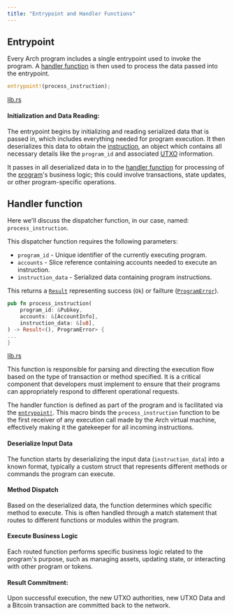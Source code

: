 ```yaml
---
title: "Entrypoint and Handler Functions"
---
```


## Entrypoint

Every Arch program includes a single entrypoint used to invoke the program. A [handler function] is then used to process the data passed into the entrypoint.

```rust
entrypoint!(process_instruction);
```
[lib.rs]

#### Initialization and Data Reading:
The entrypoint begins by initializing and reading serialized data that is passed in, which includes everything needed for program execution. It then deserializes this data to obtain the [instruction], an object which contains all necessary details like the `program_id` and associated [UTXO] information.

It passes in all deserialized data in to the [handler function] for processing of the [program]'s business logic; this could involve transactions, state updates, or other program-specific operations.

## Handler function

Here we'll discuss the dispatcher function, in our case, named: `process_instruction`.

This dispatcher function requires the following parameters:
- `program_id` - Unique identifier of the currently executing program.
- `accounts` - Slice reference containing accounts needed to execute an instruction.
- `instruction_data` - Serialized data containing program instructions.

This returns a [`Result`] representing success (`Ok`) or failture ([`ProgramError`]).
```rust
pub fn process_instruction(
    program_id: &Pubkey,
    accounts: &[AccountInfo],
    instruction_data: &[u8],
) -> Result<(), ProgramError> {
...
}
```
[lib.rs]

This function is responsible for parsing and directing the execution flow based on the type of transaction or method specified. It is a critical component that developers must implement to ensure that their programs can appropriately respond to different operational requests.

The handler function is defined as part of the program and is facilitated via the [`entrypoint!`]. This macro binds the `process_instruction` function to be the first receiver of any execution call made by the Arch virtual machine, effectively making it the gatekeeper for all incoming instructions.

#### Deserialize Input Data
The function starts by deserializing the input data (`instruction_data`) into a known format, typically a custom struct that represents different methods or commands the program can execute.

#### Method Dispatch
Based on the deserialized data, the function determines which specific method to execute. This is often handled through a match statement that routes to different functions or modules within the program.

#### Execute Business Logic
Each routed function performs specific business logic related to the program's purpose, such as managing assets, updating state, or interacting with other program or tokens.

#### Result Commitment:
Upon successful execution, the new UTXO authorities, new UTXO Data and a Bitcoin transaction are committed back to the network.

<!-- Internal -->
[UTXO]: ../program/utxo.md
[program]: ./program.md
[`entrypoint!`]: #entrypoint
[handler function]: #handler-function
[instruction]: ./instructions-and-messages.md

<!-- External -->
[`Result`]: https://doc.rust-lang.org/std/result/enum.Result.html
[lib.rs]: https://github.com/Arch-Network/arch-examples/blob/main/examples/helloworld/program/src/lib.rs
[entrypoint.rs]: https://github.com/Arch-Network/arch-examples/blob/main/program/src/entrypoint.rs
[`ProgramError`]: https://github.com/Arch-Network/arch-examples/blob/main/program/src/program_error.rs
